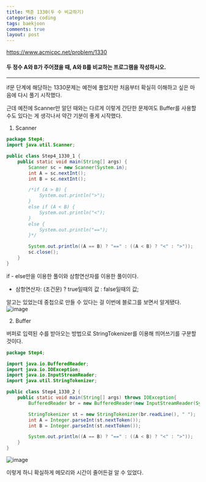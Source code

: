 ```yaml
---
title: 백준 1330(두 수 비교하기)
categories: coding
tags: baekjoon
comments: true
layout: post
---
```

<https://www.acmicpc.net/problem/1330>
#### 두 정수 A와 B가 주어졌을 때, A와 B를 비교하는 프로그램을 작성하시오.
<hr>
if문 단계에 해당하는 1330문제는 예전에 풀었지만 처음부터 확실히 이해하고 싶은 마음에 다시 풀기 시작했다.
     
근데 예전에 Scanner만 알던 때와는 다르게 이렇게 간단한 문제여도 Buffer를 사용할수도 있다는 게 생각나서 약간 기분이 좋게 시작했다.    

1. Scanner    

```java
package Step4;
import java.util.Scanner;

public class Step4_1330_1 {
    public static void main(String[] args) {
        Scanner sc = new Scanner(System.in);
        int A = sc.nextInt();
        int B = sc.nextInt();

        /*if (A > B) {
            System.out.println(">");
        }
        else if (A < B) {
            System.out.println("<");
        }
        else {
            System.out.println("==");
        }*/

        System.out.println((A == B) ? "==" : ((A < B) ? "<" : ">"));
        sc.close();
    }
}
```    
if - else만을 이용한 풀이와 삼항연산자를 이용한 풀이이다.
   
- 삼항연산자: (조건문) ? true일때의 값 : false일때의 값;
    
알고는 있었는데 중첩으로 만들 수 있다는 걸 이번에 블로그를 보면서 알게됐다.
![image](https://user-images.githubusercontent.com/68698007/121683892-f4a3ae80-caf8-11eb-8567-a2779a89a728.png)    
    
2. Buffer    

버퍼로 입력된 수를 받아오는 방법으로 StringTokenizer를 이용해 띄어쓰기를 구분할 것이다.

```java
package Step4;

import java.io.BufferedReader;
import java.io.IOException;
import java.io.InputStreamReader;
import java.util.StringTokenizer;

public class Step4_1330_2 {
    public static void main(String[] args) throws IOException{
        BufferedReader br = new BufferedReader(new InputStreamReader(System.in));

        StringTokenizer st = new StringTokenizer(br.readLine(), " ");
        int A = Integer.parseInt(st.nextToken());
        int B = Integer.parseInt(st.nextToken());

        System.out.println((A == B) ? "==" : ((A < B) ? "<" : ">"));
    }
}

```    
![image](https://user-images.githubusercontent.com/68698007/121683960-08e7ab80-caf9-11eb-9078-7c77ecdd8510.png)

이렇게 하니 확실하게 메모리와 시간이 줄어든걸 알 수 있었다.
